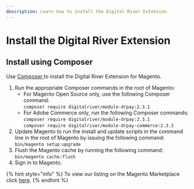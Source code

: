 ```yaml
---
description: Learn how to install the Digital River Extension.
---
```


# Install the Digital River Extension

## Install using Composer

Use [Composer ](https://getcomposer.org/)to install the Digital River Extension for Magento.

1. Run the appropriate Composer commands in the root of Magento:
   * For Magento Open Source only, use the following Composer command: \
     `composer require digitalriver/module-drpay:2.3.1`
   * For Adobe Commerce only, run the following Composer commands:\
     `composer require digitalriver/module-drpay:2.3.1`\
     `composer require digitalriver/module-drpay-commerce:2.3.3`
2. Update Magento to run the install and update scripts in the command line in the root of Magento by issuing the following command:\
   `bin/magento setup:upgrade`
3. Flush the Magento cache by running the following command: \
   `bin/magento cache:flush`
4. Sign in to Magento.

{% hint style="info" %}
To view our listing on the Magento Marketplace click [here](https://nam11.safelinks.protection.outlook.com/?url=https%3A%2F%2Fmarketplace.magento.com%2Fdigitalriver-module-drpay.html\&data=04%7C01%7Cgjames%40digitalriver.com%7C6f76aab5c6954e5c310408d9836eb673%7Cc183d0798e92436b9045b793f607fd04%7C0%7C0%7C637685333799671216%7CUnknown%7CTWFpbGZsb3d8eyJWIjoiMC4wLjAwMDAiLCJQIjoiV2luMzIiLCJBTiI6Ik1haWwiLCJXVCI6Mn0%3D%7C1000\&sdata=qOsgjEVJ34LnkTfAg2stkRvGA%2BB1AO9Up9y%2B%2FfEo2MQ%3D\&reserved=0).
{% endhint %}

